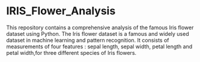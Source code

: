 # IRIS_Flower_Analysis
This repository contains a comprehensive analysis of the famous Iris flower dataset using Python. The Iris flower dataset is a famous and widely used dataset in machine learning and pattern recognition. It consists of measurements of four features : sepal length, sepal width, petal length and petal width,for three different species of Iris flowers.
